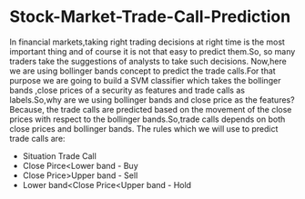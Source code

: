 # Stock-Market-Trade-Call-Prediction
In financial markets,taking right trading decisions at right time is the most important thing and of course it is not that easy to predict them.So, so many traders take the suggestions of analysts to take such decisions.
Now,here we are using bollinger bands concept to predict the trade calls.For that purpose we are going to build a SVM classifier which takes the bollinger bands ,close prices of a security as features and trade calls as labels.So,why are we using bollinger bands and close price as the features? Because, the trade calls are predicted based on the movement of the close prices with respect to the bollinger bands.So,trade calls depends on both close prices and bollinger bands.
The rules which we will use to predict trade calls are:
* Situation                         Trade Call
* Close Pirce<Lower band -          Buy
* Close Price>Upper band    -             Sell
* Lower band<Close Price<Upper band  -    Hold
